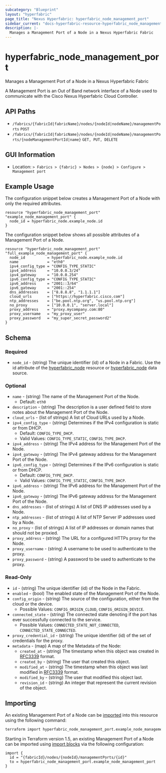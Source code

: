 ```yaml
---
subcategory: "Blueprint"
layout: "hyperfabric"
page_title: "Nexus Hyperfabric: hyperfabric_node_management_port"
sidebar_current: "docs-hyperfabric-resource-hyperfabric_node_management_port"
description: |-
  Manages a Management Port of a Node in a Nexus Hyperfabric Fabric
---
```


# hyperfabric_node_management_port

Manages a Management Port of a Node in a Nexus Hyperfabric Fabric

A Management Port is an Out of Band network interface of a Node used to communicate with the Cisco Nexus Hyperfabric Cloud Controller.

## API Paths ##

* `/fabrics/{fabricId|fabricName}/nodes/{nodeId|nodeName}/managementPorts` `POST`
* `/fabrics/{fabricId|fabricName}/nodes/{nodeId|nodeName}/managementPorts/{nodeManagementPortId|name}` `GET, PUT, DELETE`

## GUI Information ##

* Location: `> Fabrics > {fabric} > Nodes > {node} > Configure > Management port`

## Example Usage ##

The configuration snippet below creates a Management Port of a Node with only the required attributes.

```hcl
resource "hyperfabric_node_management_port" "example_node_management_port" {
  node_id = hyperfabric_node.example_node.id
}
```
The configuration snippet below shows all possible attributes of a Management Port of a Node.

```hcl
resource "hyperfabric_node_management_port" "full_example_node_management_port" {
  node_id          = hyperfabric_node.example_node.id
  name             = "eth0"
  ipv4_config_type = "CONFIG_TYPE_STATIC"
  ipv4_address     = "10.0.0.3/24"
  ipv4_gateway     = "10.0.0.254"
  ipv6_config_type = "CONFIG_TYPE_STATIC"
  ipv6_address     = "2001::3/64"
  ipv6_gateway     = "2001::254"
  dns_addresses    = ["8.8.8.8", "1.1.1.1"]
  cloud_urls       = ["https://hyperfabric.cisco.com"]
  ntp_addresses    = ["be.pool.ntp.org", "us.pool.ntp.org"]
  no_proxy         = ["10.0.0.1", "server.local"]
  proxy_address    = "proxy.mycompany.com:80"
  proxy_username   = "my_proxy_user"
  proxy_password   = "my_super_secret_password2"
}
```

## Schema ##

### Required ###
* `node_id` - (string) The unique identifier (id) of a Node in a Fabric. Use the id attribute of the [hyperfabric_node](https://registry.terraform.io/providers/cisco-open/hyperfabric/latest/docs/resources/node) resource or [hyperfabric_node](https://registry.terraform.io/providers/cisco-open/hyperfabric/latest/docs/data-sources/node) data source.

### Optional ###
  
* `name` - (string) The name of the Management Port of the Node.
  - Default: `eth0`
* `description` - (string) The description is a user defined field to store notes about the Management Port of the Node.
* `cloud_urls` - (list of strings) A list of Cloud URLs used by a Node.
* `ipv4_config_type` - (string) Determines if the IPv4 configuration is static or from DHCP.
  - Default: `CONFIG_TYPE_DHCP`.
  - Valid Values: `CONFIG_TYPE_STATIC`, `CONFIG_TYPE_DHCP`.
* `ipv4_address` - (string) The IPv4 address for the Management Port of the Node.
* `ipv4_gateway` - (string) The IPv4 gateway address for the Management Port of the Node.
* `ipv6_config_type` - (string) Determines if the IPv6 configuration is static or from DHCP.
  - Default: `CONFIG_TYPE_DHCP`.
  - Valid Values: `CONFIG_TYPE_STATIC`, `CONFIG_TYPE_DHCP`.
* `ipv6_address` - (string) The IPv6 address for the Management Port of the Node.
* `ipv6_gateway` - (string) The IPv6 gateway address for the Management Port of the Node.
* `dns_addresses` - (list of strings) A list of DNS IP addresses used by a Node.
* `ntp_addresses` - (list of strings) A list of NTP Server IP addresses used by a Node.
* `no_proxy` - (list of strings) A list of IP addresses or domain names that should not be proxied.
* `proxy_address` - (string) The URL for a configured HTTPs proxy for the Node.
* `proxy_username` - (string) A username to be used to authenticate to the proxy.
* `proxy_password` - (string) A password to be used to authenticate to the proxy.

<!-- * `labels` - (list of strings) A list of user-defined labels that can be used for grouping and filtering objects.
* `annotations` - (list of maps) A list of key-value annotations to store user-defined data including complex data such as JSON.

  #### Required ####

  * `name` - (string) The name used to uniquely identify the annotation.
  * `value` - (string) The value of the annotation.

  #### Optional ####

  * `data_type` - (string) The type of data stored in the value of the annotation.
      - Default: `STRING`
      - Valid Values: `STRING`, `INT32`, `UINT32`, `INT64`, `UINT64`, `BOOL`, `TIME`, `UUID`, `DURATION`, `JSON`. -->

### Read-Only ###

* `id` - (string) The unique identifier (id) of the Node in the Fabric.
* `enabled` - (bool) The enabled state of the Management Port of the Node.
* `config_origin` - (string) The source of the configuration, either from the cloud or the device.
  - Possible Values: `CONFIG_ORIGIN_CLOUD`, `CONFIG_ORIGIN_DEVICE`.
* `connected_state` - (string) The connected state denoting if the port has ever successfully connected to the service.
  - Possible Values: `CONNECTED_STATE_NOT_CONNECTED`, `CONNECTED_STATE_CONNECTED`.
* `proxy_credential_id` - (string) The unique identifier (id) of the set of credentials for the proxy.
* `metadata` - (map) A map of the Metadata of the Node:
  * `created_at` - (string) The timestamp when this object was created in [RFC3339](https://datatracker.ietf.org/doc/html/rfc3339#section-5.8) format.
  * `created_by` - (string) The user that created this object.
  * `modified_at` - (string) The timestamp when this object was last modified in [RFC3339](https://datatracker.ietf.org/doc/html/rfc3339#section-5.8) format.
  * `modified_by` - (string) The user that modified this object last.
  * `revision_id` - (string) An integer that represent the current revision of the object.

## Importing

An existing Management Port of a Node can be [imported](https://www.terraform.io/docs/import/index.html) into this resource using the following command:

```bash
terraform import hyperfabric_node_management_port.example_node_management_port {fabricId}/nodes/{nodeId}/managementPorts/{id}
```

Starting in Terraform version 1.5, an existing Management Port of a Node can be imported
using [import blocks](https://developer.hashicorp.com/terraform/language/import) via the following configuration:

```hcl
import {
  id = "{fabricId}/nodes/{nodeId}/managementPorts/{id}"
  to = hyperfabric_node_management_port.example_node_management_port
}
```
